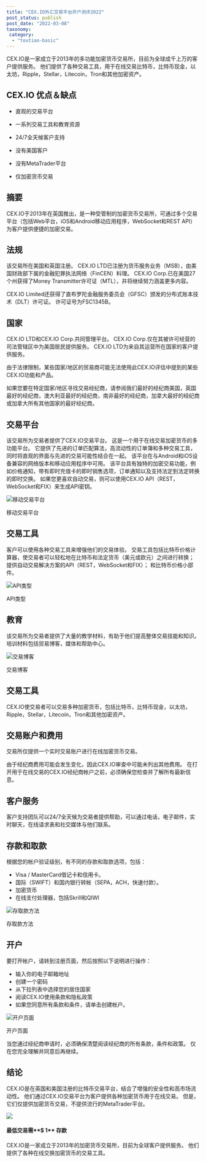 ```yaml
---
title: "CEX.IO外汇交易平台开户测评2022"
post_status: publish
post_date: "2022-03-08"
taxonomy:
 category: 
  - "toutiao-basic"
---
```


CEX.IO是一家成立于2013年的多功能加密货币交易所，目前为全球成千上万的客户提供服务。 他们提供了各种交易工具，用于在线交易比特币，比特币现金，以太坊，Ripple，Stellar，Litecoin，Tron和其他加密资产。

## CEX.IO 优点＆缺点

- 直观的交易平台
    
- 一系列交易工具和教育资源
    
- 24/7全天候客户支持
    
- 没有美国客户
    
- 没有MetaTrader平台
    
- 仅加密货币交易
    

## 摘要

CEX.IO于2013年在英国推出，是一种受管制的加密货币交易所，可通过多个交易平台（包括Web平台，iOS和Android移动应用程序，WebSocket和REST API）为客户提供便捷的加密交易。

## 法规

该交易所在美国和英国注册。 CEX.IO LTD已注册为货币服务业务（MSB），由美国财政部下属的金融犯罪执法网络（FinCEN）料理。 CEX.IO Corp.已在美国27个州获得了Money Transmitter许可证（MTL），并将继续努力涵盖更多内容。

CEX.IO Limited还获得了直布罗陀金融服务委员会（GFSC）颁发的分布式账本技术（DLT）许可证。 许可证号为FSC1345B。

## 国家

CEX.IO LTD和CEX.IO Corp.共同管理平台。 CEX.IO Corp.仅在其被许可经营的司法管辖区中为美国居民提供服务。 CEX.IO LTD为来自其运营所在国家的客户提供服务。

由于法律限制，某些国家/地区的贸易商可能无法使用此CEX.IO评估中提到的某些CEX.IO功能和产品。

如果您要在特定国家/地区寻找交易经纪商，请参阅我们最好的经纪商美国，英国最好的经纪商，澳大利亚最好的经纪商，南非最好的经纪商，加拿大最好的经纪商或加拿大所有其他国家的最好经纪商。

## 交易平台

该交易所为交易者提供了CEX.IO交易平台。 这是一个用于在线交易加密货币的多功能平台。 它提供了先进的订单匹配算法，高流动性的订单簿和多种交易工具，同时将直观的界面与先进的交易可能性结合在一起。 该平台在与Android和iOS设备兼容的网络版本和移动应用程序中可用。 该平台具有独特的加密交易功能，例如价格通知，带有即时充值卡的即时销售选项，订单通知以及支持法定到法定转换的即时交换。 如果您更喜欢自动交易，则可以使用CEX.IO API（REST，WebSocket和FIX）来生成API密钥。

![移动交易平台](https://cdn.fendou.la/funstoutiao/2020/11/CEX.IO-Review-Mobile-Platform-.jpg "移动交易平台")

移动交易平台

## 交易工具

客户可以使用各种交易工具来增强他们的交易体验。 交易工具包括比特币价格计算器，使交易者可以轻松地在比特币和法定货币（美元或欧元）之间进行转换； 提供自动交易解决方案的API（REST，WebSocket和FIX）； 和比特币价格小部件。

![API类型](https://cdn.fendou.la/funstoutiao/2020/11/CEX.IO-Review-API-Types.jpg "API类型")

API类型

## 教育

该交易所为交易者提供了大量的教学材料，有助于他们提高整体交易技能和知识。 培训材料包括贸易博客，媒体和帮助中心。

![交易博客](https://cdn.fendou.la/funstoutiao/2020/11/CEX.IO-Review-Trading-Blog.jpg "交易博客")

交易博客

## 交易工具

CEX.IO使交易者可以交易多种加密货币，包括比特币，比特币现金，以太坊，Ripple，Stellar，Litecoin，Tron和其他加密资产。

## 交易账户和费用

交易所仅提供一个实时交易账户进行在线加密货币交易。

由于经纪商费用可能会发生变化，因此CEX.IO审查中可能未列出其他费用。 在打开用于在线交易的CEX.IO经纪商帐户之前，必须确保您检查并了解所有最新信息。

## 客户服务

客户支持团队可以24/7全天候为交易者提供帮助，可以通过电话，电子邮件，实时聊天，在线请求表和社交媒体与他们联系。

## 存款和取款

根据您的帐户验证级别，有不同的存款和取款选项，包括：

- Visa / MasterCard借记卡和信用卡。
- 国际（SWIFT）和国内银行转帐（SEPA，ACH，快速付款）。
- 加密货币
- 在线支付处理器，包括Skrill和QIWI

![存取款方法](https://cdn.fendou.la/funstoutiao/2020/11/CEX.IO-Review-Deposit-And-Withdrawal-Methods.jpg "存取款方法")

存取款方法

## 开户

要打开帐户，请转到注册页面，然后按照以下说明进行操作：

- 输入你的电子邮箱地址
- 创建一个密码
- 从下拉列表中选择您的居住国家
- 阅读CEX.IO使用条款和隐私政策
- 如果您同意所有条款和条件，请单击创建帐户。

![开户页面](https://cdn.fendou.la/funstoutiao/2020/11/CEX.IO-Review-Account-Opening-Page.jpg "开户页面")

开户页面

当您通过经纪商申请时，必须确保清楚阅读经纪商的所有条款，条件和政策。 仅在您完全理解并同意后再继续。

## 结论

CEX.IO是在英国和美国注册的比特币交易平台，结合了增强的安全性和高市场流动性。 他们通过CEX.IO交易平台为客户提供各种加密货币用于在线交易。 但是，它们仅提供加密货币交易，不提供流行的MetaTrader平台。

![](https://cdn.fendou.la/funstoutiao/2020/11/CEX.png)

#### 最低交易需**$ 1** 存款

CEX.IO是一家成立于2013年的加密货币交易所，目前为全球客户提供服务。 他们提供了各种在线交换加密货币的交易工具。
